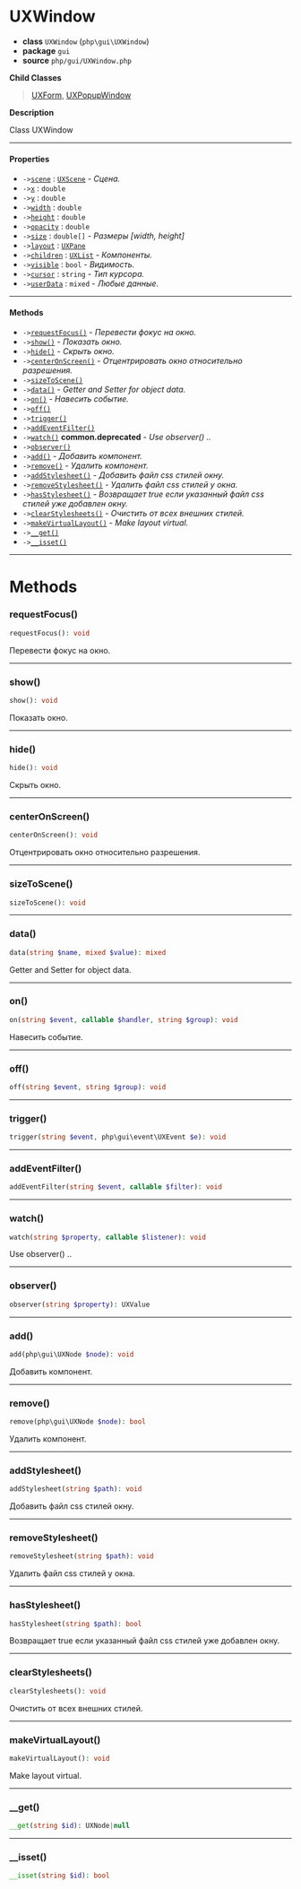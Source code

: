 # UXWindow

- **class** `UXWindow` (`php\gui\UXWindow`)
- **package** `gui`
- **source** `php/gui/UXWindow.php`

**Child Classes**

> [UXForm](https://github.com/jphp-group/jphp-gui-ext/blob/master/jphp-gui-ext/api-docs/classes/php/gui/UXForm.md), [UXPopupWindow](https://github.com/jphp-group/jphp-gui-ext/blob/master/jphp-gui-ext/api-docs/classes/php/gui/UXPopupWindow.md)

**Description**

Class UXWindow

---

#### Properties

- `->`[`scene`](#prop-scene) : [`UXScene`](https://github.com/jphp-group/jphp-gui-ext/blob/master/jphp-gui-ext/api-docs/classes/php/gui/UXScene.md) - _Сцена._
- `->`[`x`](#prop-x) : `double`
- `->`[`y`](#prop-y) : `double`
- `->`[`width`](#prop-width) : `double`
- `->`[`height`](#prop-height) : `double`
- `->`[`opacity`](#prop-opacity) : `double`
- `->`[`size`](#prop-size) : `double[]` - _Размеры [width, height]_
- `->`[`layout`](#prop-layout) : [`UXPane`](https://github.com/jphp-group/jphp-gui-ext/blob/master/jphp-gui-ext/api-docs/classes/php/gui/layout/UXPane.md)
- `->`[`children`](#prop-children) : [`UXList`](https://github.com/jphp-group/jphp-gui-ext/blob/master/jphp-gui-ext/api-docs/classes/php/gui/UXList.md) - _Компоненты._
- `->`[`visible`](#prop-visible) : `bool` - _Видимость._
- `->`[`cursor`](#prop-cursor) : `string` - _Тип курсора._
- `->`[`userData`](#prop-userdata) : `mixed` - _Любые данные._

---

#### Methods

- `->`[`requestFocus()`](#method-requestfocus) - _Перевести фокус на окно._
- `->`[`show()`](#method-show) - _Показать окно._
- `->`[`hide()`](#method-hide) - _Скрыть окно._
- `->`[`centerOnScreen()`](#method-centeronscreen) - _Отцентрировать окно относительно разрешения._
- `->`[`sizeToScene()`](#method-sizetoscene)
- `->`[`data()`](#method-data) - _Getter and Setter for object data._
- `->`[`on()`](#method-on) - _Навесить событие._
- `->`[`off()`](#method-off)
- `->`[`trigger()`](#method-trigger)
- `->`[`addEventFilter()`](#method-addeventfilter)
- `->`[`watch()`](#method-watch) **common.deprecated** - _Use observer() .._
- `->`[`observer()`](#method-observer)
- `->`[`add()`](#method-add) - _Добавить компонент._
- `->`[`remove()`](#method-remove) - _Удалить компонент._
- `->`[`addStylesheet()`](#method-addstylesheet) - _Добавить файл css стилей окну._
- `->`[`removeStylesheet()`](#method-removestylesheet) - _Удалить файл css стилей у окна._
- `->`[`hasStylesheet()`](#method-hasstylesheet) - _Возвращает true если указанный файл css стилей уже добавлен окну._
- `->`[`clearStylesheets()`](#method-clearstylesheets) - _Очистить от всех внешних стилей._
- `->`[`makeVirtualLayout()`](#method-makevirtuallayout) - _Make layout virtual._
- `->`[`__get()`](#method-__get)
- `->`[`__isset()`](#method-__isset)

---
# Methods

<a name="method-requestfocus"></a>

### requestFocus()
```php
requestFocus(): void
```
Перевести фокус на окно.

---

<a name="method-show"></a>

### show()
```php
show(): void
```
Показать окно.

---

<a name="method-hide"></a>

### hide()
```php
hide(): void
```
Скрыть окно.

---

<a name="method-centeronscreen"></a>

### centerOnScreen()
```php
centerOnScreen(): void
```
Отцентрировать окно относительно разрешения.

---

<a name="method-sizetoscene"></a>

### sizeToScene()
```php
sizeToScene(): void
```

---

<a name="method-data"></a>

### data()
```php
data(string $name, mixed $value): mixed
```
Getter and Setter for object data.

---

<a name="method-on"></a>

### on()
```php
on(string $event, callable $handler, string $group): void
```
Навесить событие.

---

<a name="method-off"></a>

### off()
```php
off(string $event, string $group): void
```

---

<a name="method-trigger"></a>

### trigger()
```php
trigger(string $event, php\gui\event\UXEvent $e): void
```

---

<a name="method-addeventfilter"></a>

### addEventFilter()
```php
addEventFilter(string $event, callable $filter): void
```

---

<a name="method-watch"></a>

### watch()
```php
watch(string $property, callable $listener): void
```
Use observer() ..

---

<a name="method-observer"></a>

### observer()
```php
observer(string $property): UXValue
```

---

<a name="method-add"></a>

### add()
```php
add(php\gui\UXNode $node): void
```
Добавить компонент.

---

<a name="method-remove"></a>

### remove()
```php
remove(php\gui\UXNode $node): bool
```
Удалить компонент.

---

<a name="method-addstylesheet"></a>

### addStylesheet()
```php
addStylesheet(string $path): void
```
Добавить файл css стилей окну.

---

<a name="method-removestylesheet"></a>

### removeStylesheet()
```php
removeStylesheet(string $path): void
```
Удалить файл css стилей у окна.

---

<a name="method-hasstylesheet"></a>

### hasStylesheet()
```php
hasStylesheet(string $path): bool
```
Возвращает true если указанный файл css стилей уже добавлен окну.

---

<a name="method-clearstylesheets"></a>

### clearStylesheets()
```php
clearStylesheets(): void
```
Очистить от всех внешних стилей.

---

<a name="method-makevirtuallayout"></a>

### makeVirtualLayout()
```php
makeVirtualLayout(): void
```
Make layout virtual.

---

<a name="method-__get"></a>

### __get()
```php
__get(string $id): UXNode|null
```

---

<a name="method-__isset"></a>

### __isset()
```php
__isset(string $id): bool
```
